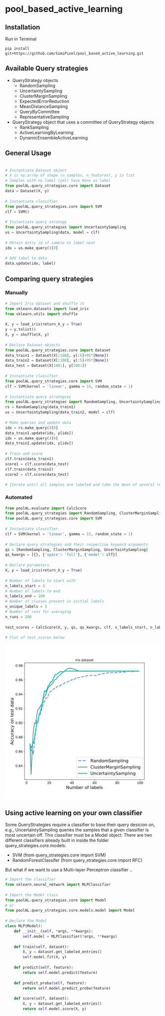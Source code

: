 # pool_based_active_learning

## Installation
Run in Terminal
```
pip install git+https://github.com/SimiPixel/pool_based_active_learning.git
```

## Available Query strategies
- QueryStrategy objects
  - RandomSampling
  - UncertaintySampling
  - ClusterMarginSampling
  - ExpectedErrorReduction
  - MeanDistanceSampling
  - QueryByCommittee
  - RepresentativeSampling
- QueryStrategy object that uses a committee of QueryStrategy objects
  - RankSampling
  - ActiveLearningByLearning
  - DynamicEnsembleActiveLearning

## General Usage
```python

# Instantiate Dataset object
# X is np.array of shape (n_samples, n_features), y is list
# Samples with no label (yet) have None as label
from poolAL.query_strategies.core import Dataset
data = Dataset(X, y)

# Instantiate classifier
from poolAL.query_strategies.core import SVM
clf = SVM()

# Instantiate query strategy
from poolAL.query_strategies import UncertaintySampling
us = UncertaintySampling(data, model = clf)

# Obtain entry id of sample to label next
idx = us.make_query()[0]

# Add label to data
data.update(idx, label)

```

## Comparing query strategies
### Manually
```python
# Import Iris dataset and shuffle it
from sklearn.datasets import load_iris
from sklearn.utils import shuffle

X, y = load_iris(return_X_y = True)
y = y.tolist()
X, y = shuffle(X, y)

# Declare Dataset objects
from poolAL.query_strategies.core import Dataset
data_train1 = Dataset(X[:100], y[:5]+95*[None])
data_train2 = Dataset(X[:100], y[:5]+95*[None])
data_test = Dataset(X[100:], y[100:])

# Instantiate classifier
from poolAL.query_strategies.core import SVM
clf = SVM(kernel = 'linear', gamma = 15, random_state = 1)

# Instantiate query strategies
from poolAL.query_strategies import RandomSampling, UncertaintySampling
rs = RandomSampling(data_train1)
us = UncertaintySampling(data_train2, model = clf)

# Make queries and update data
idx = rs.make_query()[0]
data_train1.update(idx, y[idx])
idx = us.make_query()[0]
data_train2.update(idx, y[idx])

# Train and score
clf.train(data_train1)
score1 = clf.score(data_test)
clf.train(data_train2)
score2 = clf.score(data_test)

# Iterate until all samples are labeled and take the mean of several runs

```
### Automated
```python
from poolAL.evaluate import CalcScore
from poolAL.query_strategies import RandomSampling, ClusterMarginSampling, UncertaintySampling
from poolAL.query_strategies.core import SVM

# Instantiate classifier
clf = SVM(kernel = 'linear', gamma = 15, random_state = 1)

# Declare query strategies and their respective keyword arguments
qs = [RandomSampling, ClusterMarginSampling, UncertaintySampling]
qs_kwargs = [{}, {'space': 'full'}, {'model': clf}]

# Declare parameters
X, y = load_iris(return_X_y = True)

# Number of labels to start with
n_labels_start = 3
# Number of labels to end
n_labels_end = 100
# Number of classes present in initial labels
n_unique_labels = 3
# Number of runs for averaging
n_runs = 200

test_scores = CalcScore(X, y, qs, qs_kwargs, clf, n_labels_start, n_labels_end, n_runs, n_unique_labels)

# Plot of test_scores below

```

<p align="center">
<img src="https://github.com/SimiPixel/pool_based_active_learning/blob/master/readme_plot.svg" width="650">
</p>

## Using active learning on your own classifier
Some QueryStrategies require a classifier to base their query desicion on, e.g., UncertaintySampling queries the samples that a given classifier is most uncertain off. This classifier must be a Model object.
There are two different classifiers already built in inside the folder query_strategies.core.models:
- SVM (from query_strategies.core import SVM)
- RandomForestClassifer (from query_strategies.core import RFC)

But what if we want to use a Multi-layer Perceptron classifier ..
```python
# Import the classifier
from sklearn.neural_network import MLPClassifier

# Import the Model class
from poolAL.query_strategies.core import Model
# or
from poolAL.query_strategies.core.models.model import Model

# Declare the Model
class MLP(Model):
    def __init__(self, *args, **kwargs):
        self.model = MLPClassifier(*args, **kwargs)

    def train(self, dataset):
        X, y = dataset.get_labeled_entries()
        self.model.fit(X, y)

    def predict(self, feature):
        return self.model.predict(feature)

    def predict_proba(self, feature):
        return self.model.predict_proba(feature)

    def score(self, dataset):
        X, y = dataset.get_labeled_entries()
        return self.model.score(X, y)

```
